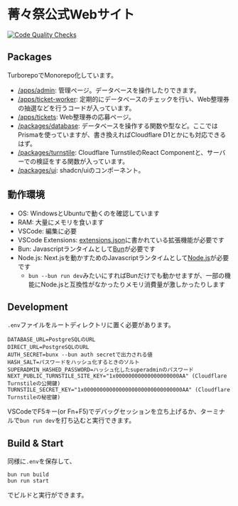 # 菁々祭公式Webサイト

[![Code Quality Checks](https://github.com/2025seiseisai/seiseisai-admin/actions/workflows/check.yml/badge.svg?branch=main)](https://github.com/2025seiseisai/seiseisai-admin/actions/workflows/check.yml)

## Packages

TurborepoでMonorepo化しています。

- [/apps/admin](./apps/admin): 管理ページ。データベースを操作したりできます。
- [/apps/ticket-worker](./apps/ticket-worker): 定期的にデータベースのチェックを行い、Web整理券の抽選などを行うコードが入っています。
- [/apps/tickets](./apps/tickets): Web整理券の応募ページ。
- [/packages/database](./packages/database): データベースを操作する関数や型など。ここではPrismaを使っていますが、書き換えればCloudflare D1とかにも対応できるはず。
- [/packages/turnstile](./packages/turnstile): Cloudflare TurnstileのReact Componentと、サーバーでの検証をする関数が入っています。
- [/packages/ui](./packages/ui): shadcn/uiのコンポーネント。

## 動作環境

- OS: WindowsとUbuntuで動くのを確認しています
- RAM: 大量にメモリを食います
- VSCode: 編集に必要
- VSCode Extensions: [extensions.json](./.vscode/extensions.json)に書かれている拡張機能が必要です
- Bun: Javascriptランタイムとして[Bun](https://bun.com/)が必要です
- Node.js: Next.jsを動かすためのJavascriptランタイムとして[Node.js](https://nodejs.org/ja/)が必要です
    - `bun --bun run dev`みたいにすればBunだけでも動かせますが、一部の機能にNode.jsと互換性がなかったりメモリ消費量が激しかったりします

## Development

`.env`ファイルをルートディレクトリに置く必要があります。

```shell
DATABASE_URL=PostgreSQLのURL
DIRECT_URL=PostgreSQLのURL
AUTH_SECRET=bunx --bun auth secretで出力される値
HASH_SALT=パスワードをハッシュ化するときのソルト
SUPERADMIN_HASHED_PASSWORD=ハッシュ化したsuperadminのパスワード
NEXT_PUBLIC_TURNSTILE_SITE_KEY="1x00000000000000000000AA" (Cloudflare Turnstileの公開鍵)
TURNSTILE_SECRET_KEY="1x0000000000000000000000000000000AA" (Cloudflare Turnstileの秘密鍵)
```

VSCodeでF5キー(or Fn+F5)でデバッグセッションを立ち上げるか、ターミナルで`bun run dev`を打ち込むと実行できます。

## Build & Start

同様に`.env`を保存して、

```shell
bun run build
bun run start
```

でビルドと実行ができます。
